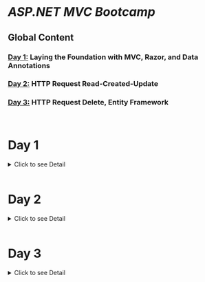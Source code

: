 # *ASP.NET MVC Bootcamp*

## Global Content

###  [Day 1:](#day-1) Laying the Foundation with MVC, Razor, and Data Annotations
###  [Day 2:](#day-2) HTTP Request Read-Created-Update
### [Day 3:](#day-3) HTTP Request Delete, Entity Framework
<br>


# Day 1 <a id="day-1"> </a>

<a id="#day-1"> </a><details>

<summary>  Click to see Detail </summary>


### Content :
1. [Key Learnings](#day-1-key-learnings)
2. [Images](#day-1-images)
 
 ## Key Learnings (Day-1)  <a id="day-1-key-learnings"></a>


* MVC (Model-View-Controller)
* Razor Technology
* Working with ASP.NET Framework
* Returning views from controllers
* Data annotation attributes:
  * Required
  * DisplayName
  * MinLength
  * MaxLength
  * EmailAddress


## Images (Day-1) <a id="day-1-images"></a>

!["images/1"](images/1.png) <br> <br>
!["images/2"](images/2.png) <br> <br>
!["images/3"](images/3.png) <br> <br>

</details>
<br>



# Day 2 <a id="day-2"> </a>


<details>

<summary>  Click to see Detail </summary>

### Content :

1. [Key Learnings](#day-2-key-learnings)
2. [Images](#day-2-images)
 
 ## Key Learnings (Day-2)  <a id="day-2-key-learnings"></a>


* Learned HTTP Request 
  * [HttpPost]
* Worked on Read, Create, Update processes on objects.



## Images (Day-2) <a id="day-2-images"></a>

!["images/21"](images/21.png) <br> <br>
!["images/22"](images/22.png) <br> <br>
!["images/23"](images/23.png) <br> <br>
!["images/24"](images/24.png) <br> <br>
!["images/25"](images/25.png) <br> <br>

</details>

<br>


# Day 3 <a id="day-3"> </a>

<a id="#day-3"> </a><details>

<summary>  Click to see Detail </summary>

### Content :
1. [Key Learnings](#day-3-key-learnings)
2. [Configure Web.config](#day-3-configure-web-config)
3. [Images](#day-3-images)


## Key Learnings (Day-3)  <a id="day-3-key-learnings"></a>


* Worked on Delete process on objects.
* What is Entity Framework? 
* How to use Entity Framework to realize CRUD process.
* DbContext
* Connection String
* How to configure Web.config to connect MsSql Server


## Configure Web.config   <a id="day-3-configure-web-config"> </a>
 Following xml data was added to **_Web.config_** file. Look for the ***\</entityFramework>*** and ***\</configuration>*** tags that usually are located to bottom of the file and positioned one after the other. Following data must be added between them. This configuration makes the project connecting MSSQL localhost server.

```xml
  <!--</entityFramework>-->
  <connectionStrings>
    <add name="RestaurantDatabase" 
		 connectionString="Data Source=.\SQLEXPRESS; Initial Catalog=Restaurant; Integrated Security=true;" 
		 providerName="System.Data.SqlClient"/>
  </connectionStrings>
  <!--</configuration> -->
```

## Images (Day-3) <a id="day-3-images"></a>

!["images/31"](images/31.png) <br> <br>
!["images/32"](images/32.png) <br> <br>
!["images/33"](images/33.png) <br> <br>

</details>